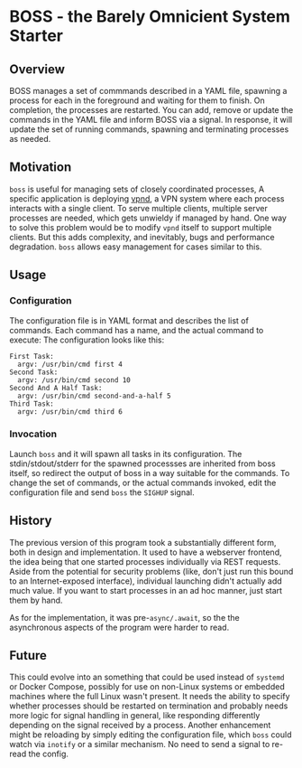 # BOSS - the Barely Omnicient System Starter

## Overview
BOSS manages a set of commmands described in a YAML file, spawning
a process for each in the foreground and waiting for them to finish.
On completion, the processes are restarted. You can add, remove
or update the commands in the YAML file and inform BOSS via a 
signal. In response, it will update the set of running commands, spawning
and terminating processes as needed.

## Motivation
`boss` is useful for managing sets of closely coordinated processes,
A specific application is deploying [vpnd](https://github.com/cmusser/vpnd),
a VPN system where each process interacts with a single client. To serve
multiple clients, multiple server processes are needed, which gets unwieldy
if managed by hand. One way to solve this problem would be to modify
`vpnd` itself to support multiple clients. But this adds complexity, and
inevitably, bugs and performance degradation. `boss` allows easy management
for cases similar to this.

## Usage

### Configuration

The configuration file is in YAML format and describes the list of commands.
Each command has a name, and the actual command to execute: The configuration
looks like this:

    First Task:
      argv: /usr/bin/cmd first 4
    Second Task:
      argv: /usr/bin/cmd second 10
    Second And A Half Task:
      argv: /usr/bin/cmd second-and-a-half 5
    Third Task:
      argv: /usr/bin/cmd third 6

### Invocation

Launch `boss` and it will spawn all tasks in its configuration. The
stdin/stdout/stderr for the spawned processses are inherited from boss itself,
so redirect the output of boss in a way suitable for the commands. To change
the set of commands, or the actual commands invoked, edit the configuration
file and send `boss` the `SIGHUP` signal.

## History

The previous version of this program took a substantially different form, both
in design and implementation. It used to have a webserver frontend, the idea
being that one started processes individually via REST requests. Aside from
the potential for security problems (like, don't just run this bound to an
Internet-exposed interface), individual launching didn't actually add much value.
If you want to start processes in an ad hoc manner, just start them by hand.

As for the implementation, it was pre-`async/.await`, so the the asynchronous
aspects of the program were harder to read.

## Future
This could evolve into an something that could be used instead of `systemd`
or Docker Compose, possibly for use on non-Linux systems or embedded machines
where the full Linux wasn't present. It needs the ability to specify whether
processes should be restarted on termination and probably needs more logic
for signal handling in general, like responding differently depending on the
signal received by a process. Another enhancement might be reloading by
simply editing the configuration file, which `boss` could watch via `inotify`
or a similar mechanism. No need to send a signal to re-read the config.
